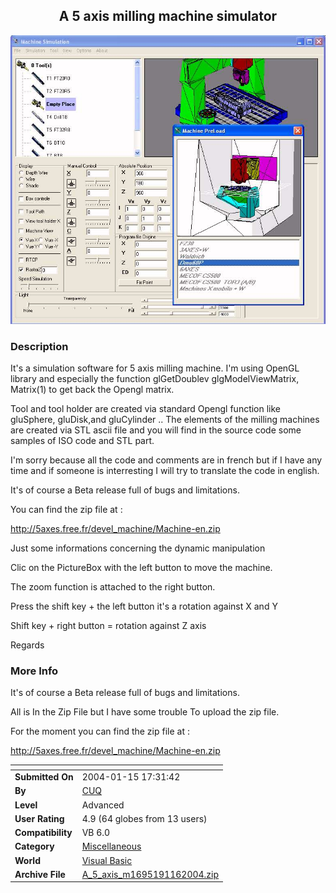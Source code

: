 ﻿<div align="center">

## A 5 axis milling machine simulator

<img src="PIC20041161116309489.jpg">
</div>

### Description

It's a simulation software for 5 axis milling machine. I'm using OpenGL library and especially the function glGetDoublev glgModelViewMatrix, Matrix(1) to get back the Opengl matrix.

Tool and tool holder are created via standard Opengl function like gluSphere, gluDisk,and gluCylinder .. The elements of the milling machines are created via STL ascii file and you will find in the source code some samples of ISO code and STL part.

I'm sorry because all the code and comments are in french but if I have any time and if someone is interresting I will try to translate the code in english.

It's of course a Beta release full of bugs and limitations.

You can find the zip file at :

http://5axes.free.fr/devel_machine/Machine-en.zip

Just some informations concerning the dynamic manipulation

Clic on the PictureBox with the left button to move the machine.

The zoom function is attached to the right button.

Press the shift key + the left button it's a rotation against X and Y

Shift key + right button = rotation against Z axis

Regards
 
### More Info
 
It's of course a Beta release full of bugs and limitations.

All is In the Zip File but I have some trouble To upload the zip file.

For the moment you can find the zip file at :

http://5axes.free.fr/devel_machine/Machine-en.zip


<span>             |<span>
---                |---
**Submitted On**   |2004-01-15 17:31:42
**By**             |[CUQ](https://github.com/Planet-Source-Code/PSCIndex/blob/master/ByAuthor/cuq.md)
**Level**          |Advanced
**User Rating**    |4.9 (64 globes from 13 users)
**Compatibility**  |VB 6\.0
**Category**       |[Miscellaneous](https://github.com/Planet-Source-Code/PSCIndex/blob/master/ByCategory/miscellaneous__1-1.md)
**World**          |[Visual Basic](https://github.com/Planet-Source-Code/PSCIndex/blob/master/ByWorld/visual-basic.md)
**Archive File**   |[A\_5\_axis\_m1695191162004\.zip](https://github.com/Planet-Source-Code/cuq-a-5-axis-milling-machine-simulator__1-51046/archive/master.zip)








